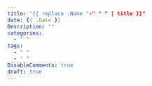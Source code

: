 ```yaml
---
title: "{{ replace .Name "-" " " | title }}"
date: {{ .Date }}
Description: ""
categories: 
  - " "
tags: 
  - " "
  - " "
DisableComments: true
draft: true
---
```

